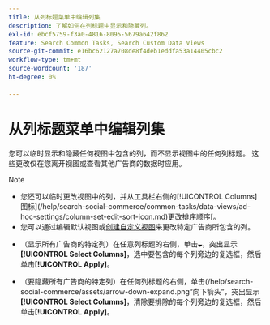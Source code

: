 ```yaml
---
title: 从列标题菜单中编辑列集
description: 了解如何在列标题中显示和隐藏列。
exl-id: ebcf5759-f3a0-4816-8095-5679a642f862
feature: Search Common Tasks, Search Custom Data Views
source-git-commit: e16bc62127a708de8f4deb1eddfa53a14405cbc2
workflow-type: tm+mt
source-wordcount: '187'
ht-degree: 0%

---
```


# 从列标题菜单中编辑列集

您可以临时显示和隐藏任何视图中包含的列，而不显示视图中的任何列标题。 这些更改仅在您离开视图或查看其他广告商的数据时应用。

>[!NOTE]
>
>* 您还可以临时更改视图中的列，并从工具栏右侧的[!UICONTROL Columns]图标](/help/search-social-commerce/common-tasks/data-views/ad-hoc-settings/column-set-edit-sort-icon.md)更改排序顺序[。
>* 您可以通过编辑默认视图或[创建自定义视图](/help/search-social-commerce/common-tasks/data-views/custom-default-views-manage.md#create-custom-view)来更改特定广告商所包含的列。

* （显示所有广告商的特定列）在任意列标题的右侧，单击![向下箭头](/help/search-social-commerce/assets/arrow-down-expand.png "向下箭头")，突出显示&#x200B;**[!UICONTROL Select Columns]**，选中要包含的每个列旁边的复选框，然后单击&#x200B;**[!UICONTROL Apply]**。

* （要隐藏所有广告商的特定列）在任何列标题的右侧，单击(/help/search-social-commerce/assets/arrow-down-expand.png“向下箭头”，突出显示&#x200B;**[!UICONTROL Select Columns]**，清除要排除的每个列旁边的复选框，然后单击&#x200B;**[!UICONTROL Apply]**。
